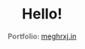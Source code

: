 <h1 align="center">Hello!</h1>
<p align="center">
<strong style="color: #787880">Portfolio: </strong> <a href="https://www.latlmes.com/music/meghrxj-1">meghrxj.in</a><br><strong style="color: #787880"></strong>
</p>
<br>
